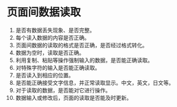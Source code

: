 # 页面间数据读取
1. 是否有数据丢失现象、是否完整。
2. 每个读入数据的内容是否正确。
3. 页面间数据的读取的格式是否正确，是否经过格式转化。
4. 数据为空时，读取是否正确。
5. 利用复制、粘贴等操作强制输入的数据，是否能正确读取。
6. 对特殊字符的输入是否能正确读取。
7. 是否读入到相应的位置。
8. 是否能正确接受文字信息，并正常读取显示。中文，英文，日文等。
9. 对于读取的数据，是否能对它进行操作。
10. 数据输入或修改后，页面的读取是否能及时更新。